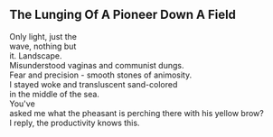 The Lunging Of A Pioneer Down A Field
-------------------------------------
Only light, just the  
wave, nothing but  
it. Landscape.  
Misunderstood vaginas and communist dungs.  
Fear and precision - smooth stones of animosity.  
I stayed woke and transluscent sand-colored  
in the middle of the sea.  
You've  
asked me what the pheasant is perching there with his yellow brow?  
I reply, the productivity knows this.  
